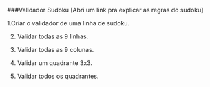 ###Validador Sudoku [Abri um link pra explicar as regras do sudoku]
 

1.Criar o validador de uma linha de sudoku.

2. Validar todas as 9 linhas.

3. Validar todas as 9 colunas.

4. Validar um quadrante 3x3.

5. Validar todos os quadrantes.
